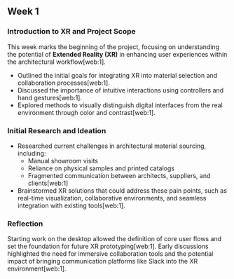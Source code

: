 ## Week 1

### Introduction to XR and Project Scope

This week marks the beginning of the project, focusing on understanding the potential of **Extended Reality (XR)** in enhancing user experiences within the architectural workflow[web:1].

- Outlined the initial goals for integrating XR into material selection and collaboration processes[web:1].
- Discussed the importance of intuitive interactions using controllers and hand gestures[web:1].
- Explored methods to visually distinguish digital interfaces from the real environment through color and contrast[web:1].

### Initial Research and Ideation

- Researched current challenges in architectural material sourcing, including:
  - Manual showroom visits
  - Reliance on physical samples and printed catalogs
  - Fragmented communication between architects, suppliers, and clients[web:1]
- Brainstormed XR solutions that could address these pain points, such as real-time visualization, collaborative environments, and seamless integration with existing tools[web:1].

### Reflection

Starting work on the desktop allowed the definition of core user flows and set the foundation for future XR prototyping[web:1]. Early discussions highlighted the need for immersive collaboration tools and the potential impact of bringing communication platforms like Slack into the XR environment[web:1].
